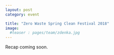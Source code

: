 ```yaml
---
layout: post
category: event

title: "Zero Waste Spring Clean Festival 2018"
image:
  #teaser : pages/team/zdenka.jpg
---
```


Recap coming soon.
